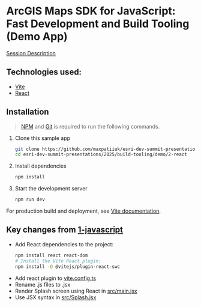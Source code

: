 # ArcGIS Maps SDK for JavaScript: Fast Development and Build Tooling (Demo App)

[Session Description](../..)

## Technologies used:

- [Vite](https://vitejs.dev/)
- [React](https://react.dev/)

## Installation

> [NPM](https://docs.npmjs.com/downloading-and-installing-node-js-and-npm) and [Git](https://git-scm.com/downloads) is required to run the following commands.

1. Clone this sample app

   ```sh
   git clone https://github.com/maxpatiiuk/esri-dev-summit-presentations esri-dev-summit-presentations
   cd esri-dev-summit-presentations/2025/build-tooling/demo/2-react
   ```

2. Install dependencies

   ```sh
   npm install
   ```

3. Start the development server

   ```sh
   npm run dev
   ```

For production build and deployment, see [Vite documentation](https://vite.dev/guide/static-deploy.html).

## Key changes from [1-javascript](../1-javascript)

- Add React dependencies to the project:
  ```sh
  npm install react react-dom
  # Install the Vite React plugin:
  npm install -D @vitejs/plugin-react-swc
  ```
- Add react plugin to [vite.config.ts](../3-web-components/vite.config.ts)
- Rename .js files to .jsx
- Render Splash screen using React in [src/main.jsx](../3-web-components/src/main.jsx)
- Use JSX syntax in [src/Splash.jsx](../3-web-components/src/Splash.jsx)
